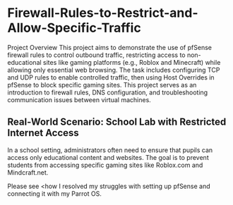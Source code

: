 # Firewall-Rules-to-Restrict-and-Allow-Specific-Traffic

Project Overview
This project aims to demonstrate the use of pfSense firewall rules to control outbound traffic, restricting access to non-educational sites like gaming platforms (e.g., Roblox and Minecraft) while allowing only essential web browsing. The task includes configuring TCP and UDP rules to enable controlled traffic, then using Host Overrides in pfSense to block specific gaming sites. This project serves as an introduction to firewall rules, DNS configuration, and troubleshooting communication issues between virtual machines.

## Real-World Scenario: School Lab with Restricted Internet Access
In a school setting, administrators often need to ensure that pupils can access only educational content and websites. The goal is to prevent students from accessing specific gaming sites like Roblox.com and Mindcraft.net. 

Please see <how I resolved my struggles with setting up pfSense and connecting it with my Parrot OS. 
